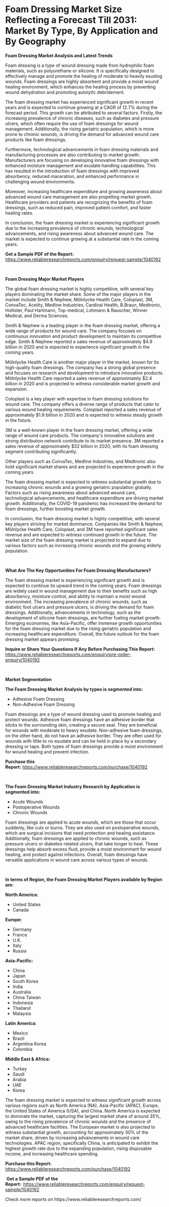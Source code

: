 <p><h1>Foam Dressing Market Size Reflecting a Forecast Till 2031: Market By Type, By Application and By Geography</h1></p><p><strong>Foam Dressing Market Analysis and Latest Trends</strong></p>
<p><p>Foam dressing is a type of wound dressing made from hydrophilic foam materials, such as polyurethane or silicone. It is specifically designed to effectively manage and promote the healing of moderate to heavily exuding wounds. Foam dressings are highly absorbent and provide a moist wound healing environment, which enhances the healing process by preventing wound dehydration and promoting autolytic debridement.</p><p>The foam dressing market has experienced significant growth in recent years and is expected to continue growing at a CAGR of 12.7% during the forecast period. This growth can be attributed to several factors. Firstly, the increasing prevalence of chronic diseases, such as diabetes and pressure ulcers, which often require the use of foam dressings for wound management. Additionally, the rising geriatric population, which is more prone to chronic wounds, is driving the demand for advanced wound care products like foam dressings.</p><p>Furthermore, technological advancements in foam dressing materials and manufacturing processes are also contributing to market growth. Manufacturers are focusing on developing innovative foam dressings with enhanced moisture management and exudate handling capabilities. This has resulted in the introduction of foam dressings with improved absorbency, reduced maceration, and enhanced performance in challenging wound environments.</p><p>Moreover, increasing healthcare expenditure and growing awareness about advanced wound care management are also propelling market growth. Healthcare providers and patients are recognizing the benefits of foam dressings, such as reduced pain, improved patient comfort, and faster healing rates.</p><p>In conclusion, the foam dressing market is experiencing significant growth due to the increasing prevalence of chronic wounds, technological advancements, and rising awareness about advanced wound care. The market is expected to continue growing at a substantial rate in the coming years.</p></p>
<p><strong>Get a Sample PDF of the Report:&nbsp;</strong> <a href="https://www.reliableresearchreports.com/enquiry/request-sample/1040192">https://www.reliableresearchreports.com/enquiry/request-sample/1040192</a></p>
<p>&nbsp;</p>
<p><strong>Foam Dressing Major Market Players</strong></p>
<p><p>The global foam dressing market is highly competitive, with several key players dominating the market share. Some of the major players in the market include Smith & Nephew, Mölnlycke Health Care, Coloplast, 3M, ConvaTec, Acelity, Medline Industries, Cardinal Health, B.Braun, Medtronic, Hollister, Paul Hartmann, Top-medical, Lohmann & Rauscher, Winner Medical, and Derma Sciences.</p><p>Smith & Nephew is a leading player in the foam dressing market, offering a wide range of products for wound care. The company focuses on continuous innovation and product development to maintain its competitive edge. Smith & Nephew reported a sales revenue of approximately $4.9 billion in 2020 and is expected to experience significant growth in the coming years.</p><p>Mölnlycke Health Care is another major player in the market, known for its high-quality foam dressings. The company has a strong global presence and focuses on research and development to introduce innovative products. Mölnlycke Health Care reported a sales revenue of approximately $2.4 billion in 2020 and is projected to witness considerable market growth and expansion.</p><p>Coloplast is a key player with expertise in foam dressing solutions for wound care. The company offers a diverse range of products that cater to various wound healing requirements. Coloplast reported a sales revenue of approximately $1.9 billion in 2020 and is expected to witness steady growth in the future.</p><p>3M is a well-known player in the foam dressing market, offering a wide range of wound care products. The company's innovative solutions and strong distribution network contribute to its market presence. 3M reported a sales revenue of approximately $32 billion in 2020, with its foam dressing segment contributing significantly.</p><p>Other players such as ConvaTec, Medline Industries, and Medtronic also hold significant market shares and are projected to experience growth in the coming years.</p><p>The foam dressing market is expected to witness substantial growth due to increasing chronic wounds and a growing geriatric population globally. Factors such as rising awareness about advanced wound care, technological advancements, and healthcare expenditure are driving market growth. Additionally, the COVID-19 pandemic has increased the demand for foam dressings, further boosting market growth.</p><p>In conclusion, the foam dressing market is highly competitive, with several key players striving for market dominance. Companies like Smith & Nephew, Mölnlycke Health Care, Coloplast, and 3M have reported significant sales revenue and are expected to witness continued growth in the future. The market size of the foam dressing market is projected to expand due to various factors such as increasing chronic wounds and the growing elderly population.</p></p>
<p>&nbsp;</p>
<p><strong>What Are The Key Opportunities For Foam Dressing Manufacturers?</strong></p>
<p><p>The foam dressing market is experiencing significant growth and is expected to continue its upward trend in the coming years. Foam dressings are widely used in wound management due to their benefits such as high absorbency, moisture control, and ability to maintain a moist wound environment. The increasing prevalence of chronic wounds, such as diabetic foot ulcers and pressure ulcers, is driving the demand for foam dressings. Additionally, advancements in technology, such as the development of silicone foam dressings, are further fueling market growth. Emerging economies, like Asia-Pacific, offer immense growth opportunities for the foam dressing market due to the rising geriatric population and increasing healthcare expenditure. Overall, the future outlook for the foam dressing market appears promising.</p></p>
<p><strong>Inquire or Share Your Questions If Any Before Purchasing This Report:</strong> <a href="https://www.reliableresearchreports.com/enquiry/pre-order-enquiry/1040192">https://www.reliableresearchreports.com/enquiry/pre-order-enquiry/1040192</a></p>
<p>&nbsp;</p>
<p><strong>Market Segmentation</strong></p>
<p><strong>The Foam Dressing Market Analysis by types is segmented into:</strong></p>
<p><ul><li>Adhesive Foam Dressing</li><li>Non-Adhesive Foam Dressing</li></ul></p>
<p><p>Foam dressings are a type of wound dressing used to promote healing and protect wounds. Adhesive foam dressings have an adhesive border that sticks to the surrounding skin, creating a secure seal. They are beneficial for wounds with moderate to heavy exudate. Non-adhesive foam dressings, on the other hand, do not have an adhesive border. They are often used for wounds with little to no exudate and can be held in place by a secondary dressing or tape. Both types of foam dressings provide a moist environment for wound healing and prevent infection.</p></p>
<p><strong>Purchase this Report:&nbsp;</strong><a href="https://www.reliableresearchreports.com/purchase/1040192">https://www.reliableresearchreports.com/purchase/1040192</a></p>
<p>&nbsp;</p>
<p><strong>The Foam Dressing Market Industry Research by Application is segmented into:</strong></p>
<p><ul><li>Acute Wounds</li><li>Postoperative Wounds</li><li>Chronic Wounds</li></ul></p>
<p><p>Foam dressings are applied to acute wounds, which are those that occur suddenly, like cuts or burns. They are also used on postoperative wounds, which are surgical incisions that need protection and healing assistance. Additionally, foam dressings are applied to chronic wounds, such as pressure ulcers or diabetes-related ulcers, that take longer to heal. These dressings help absorb excess fluid, provide a moist environment for wound healing, and protect against infections. Overall, foam dressings have versatile applications in wound care across various types of wounds.</p></p>
<p>&nbsp;</p>
<p><strong>In terms of Region, the Foam Dressing Market Players available by Region are:</strong></p>
<p>
    <p> <strong> North America: </strong>
        <ul>
            <li>United States</li>
            <li>Canada</li>
        </ul>
        </p> 
    <p> <strong> Europe: </strong>
        <ul>
            <li>Germany</li>
            <li>France</li>
            <li>U.K.</li>
            <li>Italy</li>
            <li>Russia</li>
        </ul>
        </p> 
    <p> <strong> Asia-Pacific: </strong>
        <ul>
            <li>China</li>
            <li>Japan</li>
            <li>South Korea</li>
            <li>India</li>
            <li>Australia</li>
            <li>China Taiwan</li>
            <li>Indonesia</li>
            <li>Thailand</li>
            <li>Malaysia</li>
        </ul>
        </p> 
    <p> <strong> Latin America: </strong>
        <ul>
            <li>Mexico</li>
            <li>Brazil</li>
            <li>Argentina Korea</li>
            <li>Colombia</li>
        </ul>
        </p> 
    <p> <strong> Middle East & Africa: </strong>
        <ul>
            <li>Turkey</li>
            <li>Saudi</li>
            <li>Arabia</li>
            <li>UAE</li>
            <li>Korea</li>
        </ul>
    </p>
    </p>
<p><p>The foam dressing market is expected to witness significant growth across various regions such as North America (NA), Asia-Pacific (APAC), Europe, the United States of America (USA), and China. North America is expected to dominate the market, capturing the largest market share of around 35%, owing to the rising prevalence of chronic wounds and the presence of advanced healthcare facilities. The European market is also projected to witness substantial growth, accounting for approximately 30% of the market share, driven by increasing advancements in wound care technologies. APAC region, specifically China, is anticipated to exhibit the highest growth rate due to the expanding population, rising disposable income, and increasing healthcare spending.</p></p>
<p><strong>Purchase this Report: </strong><a href="https://www.reliableresearchreports.com/purchase/1040192">https://www.reliableresearchreports.com/purchase/1040192</a></p>
<p>&nbsp;<strong>Get a Sample PDF of the Report:&nbsp;&nbsp;</strong><a href="https://www.reliableresearchreports.com/enquiry/request-sample/1040192">https://www.reliableresearchreports.com/enquiry/request-sample/1040192</a></p>
<p><strong></strong></p>
<p>Check more reports on https://www.reliableresearchreports.com/</p>